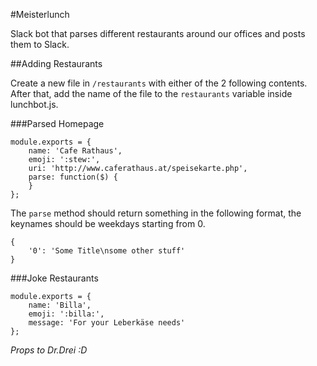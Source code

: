 #Meisterlunch

Slack bot that parses different restaurants around our offices and posts them to Slack.

##Adding Restaurants

Create a new file in `/restaurants` with either of the 2 following contents. After that, add the name of the file to the `restaurants` variable inside lunchbot.js.

###Parsed Homepage

    module.exports = {
        name: 'Cafe Rathaus',
        emoji: ':stew:',
        uri: 'http://www.caferathaus.at/speisekarte.php',
        parse: function($) {
        }
    };
   
The `parse` method should return something in the following format, the keynames should be weekdays starting from 0.

	{
		'0': 'Some Title\nsome other stuff'
	}
	
###Joke Restaurants

	module.exports = {
    	name: 'Billa',
	    emoji: ':billa:',
    	message: 'For your Leberkäse needs'
	};



*Props to Dr.Drei :D*
